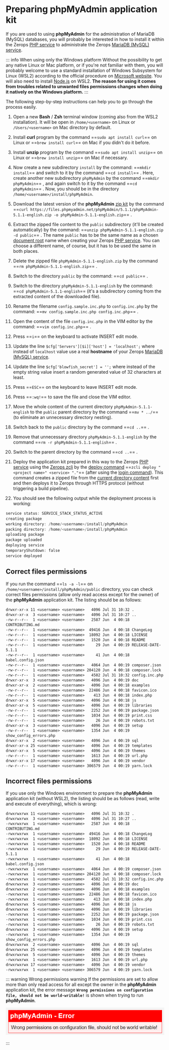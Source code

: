 # Preparing phpMyAdmin application kit

If you are used to using **phpMyAdmin** for the administration of MariaDB (MySQL) databases, you will probably be interested in how to install it within the Zerops [PHP service](/documentation/services/runtimes/php.html) to administrate the Zerops [MariaDB (MySQL) service](/documentation/services/databases/mariadb.html).

<!-- markdownlint-disable DOCSMD004 -->
::: info When using only the Windows platform
Without the possibility to get any native Linux or Mac platform, or if you're not familiar with them, you will probably welcome to use a standard installation of Windows Subsystem for Linux (WSL2) according to the official procedure on [Microsoft website](https://docs.microsoft.com/windows/wsl/install-win10). You will also need to install [Node.js](https://docs.microsoft.com/windows/dev-environment/javascript/nodejs-on-wsl) on WSL2. **The reason for using it comes from troubles related to unwanted files permissions changes when doing it natively on the Windows platform.**
:::
<!-- markdownlint-enable DOCSMD004 -->

The following step-by-step instructions can help you to go through the process easily.

1. Open a new **Bash** / **Zsh** terminal window (coming also from the WSL2 installation). It will be open in `/home/<username>` on Linux or `/Users/<username>` on Mac directory by default.

2. Install **curl** program by the command ==`sudo apt install curl`== on Linux or ==`brew install curl`== on Mac if you didn't do it before.

3. Install **unzip** program by the command ==`sudo apt install unzip`== on Linux or ==`brew install unzip`== on Mac if necessary.

4. Now create a new subdirectory `install` by the command: ==`mkdir install`== and switch to it by the command ==`cd install`== . Here, create another new subdirectory `phpMyAdmin` by the command ==`mkdir phpMyAdmin`== , and again switch to it by the command ==`cd phpMyAdmin`== . Now, you should be in the directory `/home/<username>/install/phpMyAdmin`.

5. Download the latest version of the **phpMyAdmin** [zip kit](https://www.phpmyadmin.net/downloads) by the command ==`curl https://files.phpmyadmin.net/phpMyAdmin/5.1.1/phpMyAdmin-5.1.1-english.zip -o phpMyAdmin-5.1.1-english.zip`== .

6. Extract the zipped file content to the `public` subdirectory (it'll be created automatically) by the command: ==`unzip phpMyAdmin-5.1.1-english.zip -d public`== . The name `public` has to be the same name as a chosen [document root](/documentation/services/runtimes/php.html#project-code-root-and-document-root) name when creating your Zerops [PHP service](/documentation/services/runtimes/php.html). You can choose a different name, of course, but it has to be used the same in both places.

7. Delete the zipped file `phpMyAdmin-5.1.1-english.zip` by the command ==`rm phpMyAdmin-5.1.1-english.zip`== .

8. Switch to the directory `public` by the command: ==`cd public`== .

9. Switch to the directory `phpMyAdmin-5.1.1-english` by the command: ==`cd phpMyAdmin-5.1.1-english`== (it's a subdirectory coming from the extracted content of the downloaded file).

10. Rename the filename `config.sample.inc.php` to `config.inc.php` by the command: ==`mv config.sample.inc.php config.inc.php`== .

11. Open the content of the file `config.inc.php` in the VIM editor by the command: ==`vim config.inc.php`== .

12. Press ==`i`== on the keyboard to activate INSERT edit mode.

13. Update the line `$cfg['Servers'][$i]['host'] = 'localhost';` where instead of `localhost` value use a real **hostname** of your Zerops [MariaDB (MySQL) service](/documentation/services/databases/mariadb.html).

14. Update the line `$cfg['blowfish_secret'] = '';` where instead of the empty string value insert a random generated value of 32 characters at least.

15. Press ==`ESC`== on the keyboard to leave INSERT edit mode.

16. Press ==`:wq!`== to save the file and close the VIM editor.

17. Move the whole content of the current directory `phpMyAdmin-5.1.1-english` to the `public` parent directory by the command ==`mv * ../`== (to eliminate an unnecessary directory nesting).

18. Switch back to the `public` directory by the command ==`cd ..`== .

19. Remove that unnecessary directory `phpMyAdmin-5.1.1-english` by the command ==`rm -r phpMyAdmin-5.1.1-english`== .

20. Switch to the parent directory by the command ==`cd ..`== .

21. Deploy the application kit prepared in this way to the Zerops [PHP service](/documentation/services/runtimes/php.html) using the [Zerops zcli](/documentation/cli/installation.html) by the [deploy command](/documentation/cli/available-commands.html#deploy-project-name-service-name-space-separated-files-or-directories) ==`zcli deploy "<project name>" <service> "."`== (after using the [login command](/documentation/cli/available-commands.html#login)). This command creates a zipped file from the [current directory content](/documentation/build/build-config.html#deploy-everything) first and then deploys it to Zerops through HTTPS protocol (without triggering a build pipeline).

22. You should see the following output while the deployment process is working:

```powershell
service status: SERVICE_STACK_STATUS_ACTIVE
creating package
working directory: /home/<username>/install/phpMyAdmin
packing directory: /home/<username>/install/phpMyAdmin
uploading package
package uploaded
deploying service
temporaryShutdown: false
service deployed
```

## Correct files permissions

If you run the command ==`ls -a -l`== on `/home/<username>/install/phpMyAdmin/public` directory, you can check correct files permissions (allow only read access except for the owner) of the **phpMyAdmin** application kit. The listing should be as follows:

```shell
drwxr-xr-x 11 <username> <username>   4096 Jul 31 10:32 .
drwxr-xr-x  3 <username> <username>   4096 Jul 31 10:27 ..
-rw-r--r--  1 <username> <username>   2587 Jun  4 00:18 CONTRIBUTING.md
-rw-r--r--  1 <username> <username>  49416 Jun  4 00:18 ChangeLog
-rw-r--r--  1 <username> <username>  18092 Jun  4 00:18 LICENSE
-rw-r--r--  1 <username> <username>   1520 Jun  4 00:18 README
-rw-r--r--  1 <username> <username>     29 Jun  4 00:19 RELEASE-DATE-5.1.1
-rw-r--r--  1 <username> <username>     41 Jun  4 00:18 babel.config.json
-rw-r--r--  1 <username> <username>   4064 Jun  4 00:19 composer.json
-rw-r--r--  1 <username> <username> 204120 Jun  4 00:18 composer.lock
-rw-r--r--  1 <username> <username>   4502 Jul 31 10:32 config.inc.php
drwxr-xr-x  3 <username> <username>   4096 Jun  4 00:19 doc
drwxr-xr-x  2 <username> <username>   4096 Jun  4 00:18 examples
-rw-r--r--  1 <username> <username>  22486 Jun  4 00:18 favicon.ico
-rw-r--r--  1 <username> <username>    413 Jun  4 00:18 index.php
drwxr-xr-x  5 <username> <username>   4096 Jun  4 00:18 js
drwxr-xr-x  5 <username> <username>   4096 Jun  4 00:19 libraries
-rw-r--r--  1 <username> <username>   2252 Jun  4 00:19 package.json
-rw-r--r--  1 <username> <username>   1034 Jun  4 00:19 print.css
-rw-r--r--  1 <username> <username>     26 Jun  4 00:19 robots.txt
drwxr-xr-x  3 <username> <username>   4096 Jun  4 00:19 setup
-rw-r--r--  1 <username> <username>   1354 Jun  4 00:19 show_config_errors.php
drwxr-xr-x  2 <username> <username>   4096 Jun  4 00:19 sql
drwxr-xr-x 25 <username> <username>   4096 Jun  4 00:19 templates
drwxr-xr-x  5 <username> <username>   4096 Jun  4 00:19 themes
-rw-r--r--  1 <username> <username>   1613 Jun  4 00:19 url.php
drwxr-xr-x 17 <username> <username>   4096 Jun  4 00:19 vendor
-rw-r--r--  1 <username> <username> 306579 Jun  4 00:19 yarn.lock
```

## Incorrect files permissions

If you use only the Windows environment to prepare the **phpMyAdmin** application kit (without WSL2), the listing should be as follows (read, write and execute of everything), which is wrong:

```shell
drwxrwxrwx 11 <username> <username>   4096 Jul 31 10:32 .
drwxrwxrwx  3 <username> <username>   4096 Jul 31 10:27 ..
-rwxrwxrwx  1 <username> <username>   2587 Jun  4 00:18 CONTRIBUTING.md
-rwxrwxrwx  1 <username> <username>  49416 Jun  4 00:18 ChangeLog
-rwxrwxrwx  1 <username> <username>  18092 Jun  4 00:18 LICENSE
-rwxrwxrwx  1 <username> <username>   1520 Jun  4 00:18 README
-rwxrwxrwx  1 <username> <username>     29 Jun  4 00:19 RELEASE-DATE-5.1.1
-rwxrwxrwx  1 <username> <username>     41 Jun  4 00:18 babel.config.json
-rwxrwxrwx  1 <username> <username>   4064 Jun  4 00:19 composer.json
-rwxrwxrwx  1 <username> <username> 204120 Jun  4 00:18 composer.lock
-rwxrwxrwx  1 <username> <username>   4502 Jul 31 10:32 config.inc.php
drwxrwxrwx  3 <username> <username>   4096 Jun  4 00:19 doc
drwxrwxrwx  2 <username> <username>   4096 Jun  4 00:18 examples
-rwxrwxrwx  1 <username> <username>  22486 Jun  4 00:18 favicon.ico
-rwxrwxrwx  1 <username> <username>    413 Jun  4 00:18 index.php
drwxrwxrwx  5 <username> <username>   4096 Jun  4 00:18 js
drwxrwxrwx  5 <username> <username>   4096 Jun  4 00:19 libraries
-rwxrwxrwx  1 <username> <username>   2252 Jun  4 00:19 package.json
-rwxrwxrwx  1 <username> <username>   1034 Jun  4 00:19 print.css
-rwxrwxrwx  1 <username> <username>     26 Jun  4 00:19 robots.txt
drwxrwxrwx  3 <username> <username>   4096 Jun  4 00:19 setup
-rwxrwxrwx  1 <username> <username>   1354 Jun  4 00:19 show_config_errors.php
drwxrwxrwx  2 <username> <username>   4096 Jun  4 00:19 sql
drwxrwxrwx 25 <username> <username>   4096 Jun  4 00:19 templates
drwxrwxrwx  5 <username> <username>   4096 Jun  4 00:19 themes
-rwxrwxrwx  1 <username> <username>   1613 Jun  4 00:19 url.php
drwxrwxrwx 17 <username> <username>   4096 Jun  4 00:19 vendor
-rwxrwxrwx  1 <username> <username> 306579 Jun  4 00:19 yarn.lock
```

<!-- markdownlint-disable DOCSMD004 -->
::: warning Wrong permissions warning
If the permissions are set to allow more than only read access for all except the owner in the **phpMyAdmin** application kit, the error message **`Wrong permissions on configuration file, should not be world-writable!`** is shown when trying to run **phpMyAdmin**.

![phpMyAdmin](./images/phpMyAdmin-Error.png "phpMyAdmin Login")

:::
<!-- markdownlint-enable DOCSMD004 -->
